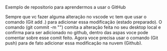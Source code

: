 Exemplo de repositorio para aprendermos a usar o GitHub

Sempre que vc fazer alguma alteração no vscode vc tem que usar o comando (Git add .) para adicionar essa modificação (estado preparado).
O comando (git commit -m "") comita a alteração feita no seu desktop local e confirma para ser adicionado no github, dentro das aspas voce pode comentar sobre esse comit feito. 
Agora voce precisa usar o comando (Git push) para de fato adicionar essa modificação na nuvem (Github).

